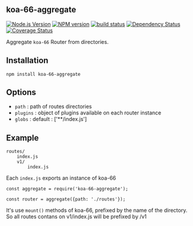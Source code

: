 ## koa-66-aggregate

[![Node.js Version][node-image]][node-url]
[![NPM version][npm-image]][npm-url]
[![build status][travis-image]][travis-url]
[![Dependency Status][dep-image]][dep-url]
[![Coverage Status][cov-img]][cov-url]

Aggregate `koa-66` Router from directories.

## Installation

```
npm install koa-66-aggregate
```
## Options
- `path` : path of routes directories
- `plugins` : object of plugins available on each router instance
- `globs` : default : ['**/index.js']

## Example

```
routes/
	index.js
	v1/
		index.js
```
Each `index.js` exports an instance of koa-66

```
const aggregate = require('koa-66-aggregate');

const router = aggregate({path: './routes'});
```

It's use `mount()` methods of koa-66, prefixed by 	the name of the directory.
So all routes contans on v1/index.js will be prefixed by /v1

[node-image]: https://img.shields.io/node/v/koa-66-aggregate.svg?style=flat-square
[node-url]: https://nodejs.org
[npm-image]: https://img.shields.io/npm/v/koa-66-aggregate.svg?style=flat-square
[npm-url]: https://npmjs.org/package/koa-66-aggregate
[travis-image]: https://img.shields.io/travis/menems/koa-66-aggregate/master.svg?style=flat-square
[travis-url]: https://travis-ci.org/menems/koa-66-aggregate
[cov-img]: https://coveralls.io/repos/menems/koa-66-aggregate/badge.svg?branch=master&service=github
[cov-url]: https://coveralls.io/github/menems/koa-66-aggregate?branch=master
[dep-image]: http://david-dm.org/menems/koa-66-aggregate.svg?style=flat-square
[dep-url]:http://david-dm.org/menems/koa-66-aggregate
